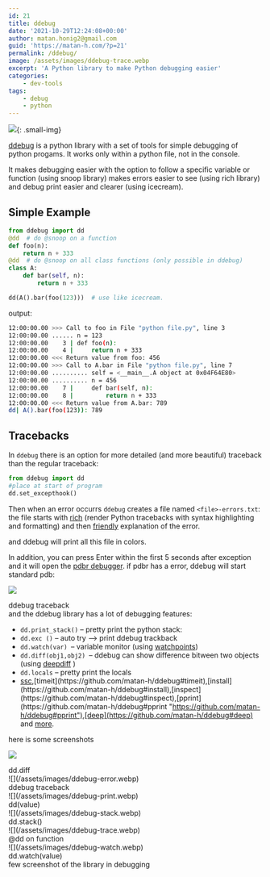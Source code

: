 ```yaml
---
id: 21
title: ddebug
date: '2021-10-29T12:24:08+00:00'
author: matan.honig2@gmail.com
guid: 'https://matan-h.com/?p=21'
permalink: /ddebug/
image: /assets/images/ddebug-trace.webp
excerpt: 'A Python library to make Python debugging easier'
categories:
    - dev-tools
tags:
    - debug
    - python
---
```

![](/assets/images/ddebug-404.webp){: .small-img}
<!-- [![](/assets/images/ddebug-404.png) {: height:200px;display:none}](https://github.com/matan-h/ddebug) -->

[ddebug](https://github.com/matan-h/ddebug) is a python library with a set of tools for simple debugging of python progams. It works only within a python file, not in the console.

It makes debugging easier with the option to follow a specific variable or function (using snoop library) makes errors easier to see (using rich library) and debug print easier and clearer (using icecream).

## Simple Example

```python
from ddebug import dd
@dd  # do @snoop on a function
def foo(n):
    return n + 333
@dd  # do @snoop on all class functions (only possible in ddebug)
class A:
    def bar(self, n):
        return n + 333

dd(A().bar(foo(123)))  # use like icecream.
```

output:

```bash
12:00:00.00 >>> Call to foo in File "python file.py", line 3
12:00:00.00 ...... n = 123
12:00:00.00    3 | def foo(n):
12:00:00.00    4 |     return n + 333
12:00:00.00 <<< Return value from foo: 456
12:00:00.00 >>> Call to A.bar in File "python file.py", line 7
12:00:00.00 .......... self = <__main__.A object at 0x04F64E80>
12:00:00.00 .......... n = 456
12:00:00.00    7 |     def bar(self, n):
12:00:00.00    8 |         return n + 333
12:00:00.00 <<< Return value from A.bar: 789
dd| A().bar(foo(123)): 789
```

## Tracebacks

In `ddebug` there is an option for more detailed (and more beautiful) traceback than the regular traceback:

```python
from ddebug import dd
#place at start of program
dd.set_excepthook()
```

Then when an error occurrs `ddebug` creates a file named `<file>-errors.txt`: the file starts with [rich](https://github.com/willmcgugan/rich) (render Python tracebacks with syntax highlighting and formatting) and then [friendly](https://github.com/aroberge/friendly) explanation of the error.

and ddebug will print all this file in colors.

In addition, you can press Enter within the first 5 seconds after exception and it will open the [pdbr debugger](https://github.com/cansarigol/pdbr). if pdbr has a error, ddebug will start standard pdb:

![](/assets/images/ddebug-traceback.webp)
<figcaption class='caption-center'>ddebug traceback</figcaption> and the ddebug library has a lot of debugging features:

- `dd.print_stack()` – pretty print the python stack:
- `dd.exc ()` – auto try –&gt; print ddebug trackback
- `dd.watch(var) `– variable monitor (using [watchpoints](https://github.com/gaogaotiantian/watchpoints))
- `dd.diff(obj1,obj2) `– ddebug can show difference bitween two objects (using [deepdiff](https://github.com/seperman/deepdiff) )
- `dd.locals` – pretty print the locals
- [ssc](https://github.com/matan-h/ddebug#snoop-common-arguments "https://github.com/matan-h/ddebug#snoop-common-arguments"),[timeit](https://github.com/matan-h/ddebug#timeit),[install](https://github.com/matan-h/ddebug#install),[inspect](https://github.com/matan-h/ddebug#inspect),[pprint](https://github.com/matan-h/ddebug#pprint "https://github.com/matan-h/ddebug#pprint"),[deep](https://github.com/matan-h/ddebug#deep) and [more](https://github.com/matan-h/ddebug#readme "https://github.com/matan-h/ddebug#readme").

here is some screenshots

![](/assets/images/ddebug-diff.webp)
<figcaption class='caption-center'>dd.diff</figcaption>
![](/assets/images/ddebug-error.webp)
<figcaption class='caption-center'>ddebug traceback</figcaption>
![](/assets/images/ddebug-print.webp)
<figcaption class='caption-center'>dd(value)</figcaption>
![](/assets/images/ddebug-stack.webp)
<figcaption class='caption-center'>dd.stack()</figcaption>
![](/assets/images/ddebug-trace.webp)
<figcaption class='caption-center'>@dd on function</figcaption>
![](/assets/images/ddebug-watch.webp)
<figcaption class='caption-center'>dd.watch(value)</figcaption>


<figcaption class="caption-center"> few screenshot of the library in debugging</figcaption>